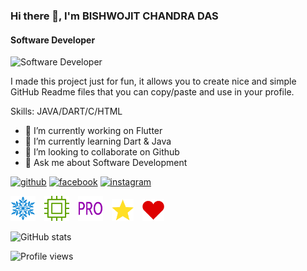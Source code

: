 ### Hi there 👋, I'm BISHWOJIT CHANDRA DAS
#### Software Developer
![Software Developer](https://scontent-otp1-1.xx.fbcdn.net/v/t39.30808-6/320706735_840857953849037_2774227583825952377_n.jpg?stp=dst-jpg_p960x960&_nc_cat=105&ccb=1-7&_nc_sid=730e14&_nc_eui2=AeFIUPr004gm3_F1NJvq-SoZ-oEnr3uf8M76gSeve5_wzgeDPl_g_BpHfTMEmPciFf694Ikf5-7t4rBBsqwhD9Vm&_nc_ohc=AF_SO2tqeCYAX9zODLD&_nc_ht=scontent-otp1-1.xx&oh=00_AfATvA5sZ3FxEGgv3V2q15v-hU8J8-kHHBTD6pD7LQC2JQ&oe=63A2B305)

I made this project just for fun, it allows you to create nice and simple GitHub Readme files that you can copy/paste and use in your profile.

Skills: JAVA/DART/C/HTML 

- 🔭 I’m currently working on Flutter 
- 🌱 I’m currently learning Dart & Java 
- 👯 I’m looking to collaborate on Github 
- 💬 Ask me about Software Development 


[<img src='https://cdn.jsdelivr.net/npm/simple-icons@3.0.1/icons/github.svg' alt='github' height='40'>](https://github.com/https://github.com/Bishwojitdas)  [<img src='https://cdn.jsdelivr.net/npm/simple-icons@3.0.1/icons/facebook.svg' alt='facebook' height='40'>](https://www.facebook.com/https://www.facebook.com/bishwojit.Bishwojit.das)  [<img src='https://cdn.jsdelivr.net/npm/simple-icons@3.0.1/icons/instagram.svg' alt='instagram' height='40'>](https://www.instagram.com/https://www.instagram.com/bishwojit_chandra//)  

<a href='https://archiveprogram.github.com/'><img src='https://raw.githubusercontent.com/acervenky/animated-github-badges/master/assets/acbadge.gif' width='40' height='40'></a> <a href='https://docs.github.com/en/developers'><img src='https://raw.githubusercontent.com/acervenky/animated-github-badges/master/assets/devbadge.gif' width='40' height='40'></a> <a href='https://github.com/pricing'><img src='https://raw.githubusercontent.com/acervenky/animated-github-badges/master/assets/pro.gif' width='40' height='40'></a> <a href='https://stars.github.com/'><img src='https://raw.githubusercontent.com/acervenky/animated-github-badges/master/assets/starbadge.gif' width='35' height='35'></a> <a href='https://docs.github.com/en/github/supporting-the-open-source-community-with-github-sponsors'><img src='https://raw.githubusercontent.com/acervenky/animated-github-badges/master/assets/sponsorbadge.gif' width='35' height='35'></a> 



![GitHub stats](https://github-readme-stats.vercel.app/api?username=https://github.com/Bishwojitdas&show_icons=true&count_private=true)  


![Profile views](https://gpvc.arturio.dev/https://github.com/Bishwojitdas)  
